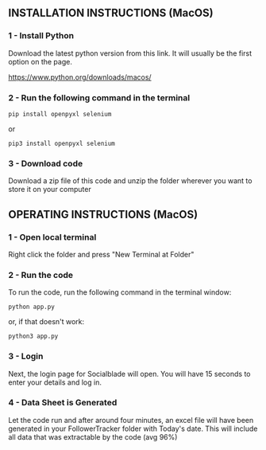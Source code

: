 ## INSTALLATION INSTRUCTIONS (MacOS)

### 1 - Install Python
Download the latest python version from this link. It will usually be the first option on the page.

https://www.python.org/downloads/macos/


### 2 - Run the following command in the terminal
```
pip install openpyxl selenium
```
or
```
pip3 install openpyxl selenium
```


### 3 - Download code
Download a zip file of this code and unzip the folder wherever you want to store it on your computer


## OPERATING INSTRUCTIONS (MacOS)

### 1 - Open local terminal
Right click the folder and press "New Terminal at Folder"

### 2 - Run the code
To run the code, run the following command in the terminal window:
```
python app.py
```
or, if that doesn't work:
```
python3 app.py
```
### 3 - Login
Next, the login page for Socialblade will open. You will have 15 seconds to enter your details and log in.

### 4 - Data Sheet is Generated
Let the code run and after around four minutes, an excel file will have been generated in your FollowerTracker folder with Today's date. This will include all data that was extractable by the code (avg 96%)

